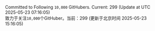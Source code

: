 Committed to Following `10,000` GitHubers. Current: <!-- FOLLOWING_COUNT -->299<!-- FOLLOWING_COUNT --> (Update at UTC <!-- LAST_UPDATED -->2025-05-23 07:16:05<!-- LAST_UPDATED -->)<br>
致力于关注`10,000`个GitHuber。当前：<!-- FOLLOWING_COUNT -->299<!-- FOLLOWING_COUNT --> (更新于北京时间 <!-- LAST_UPDATED_CST -->2025-05-23 15:16:05<!-- LAST_UPDATED_CST -->)
